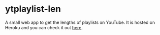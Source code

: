 # ytplaylist-len

A small web app to get the lengths of playlists on YouTube. It is hosted on Heroku and you can check it out [here](https://ytplaylist-len.herokuapp.com/). 